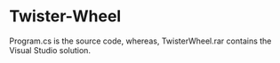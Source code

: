 # Twister-Wheel
Program.cs is the source code, whereas, TwisterWheel.rar contains the Visual Studio solution.
